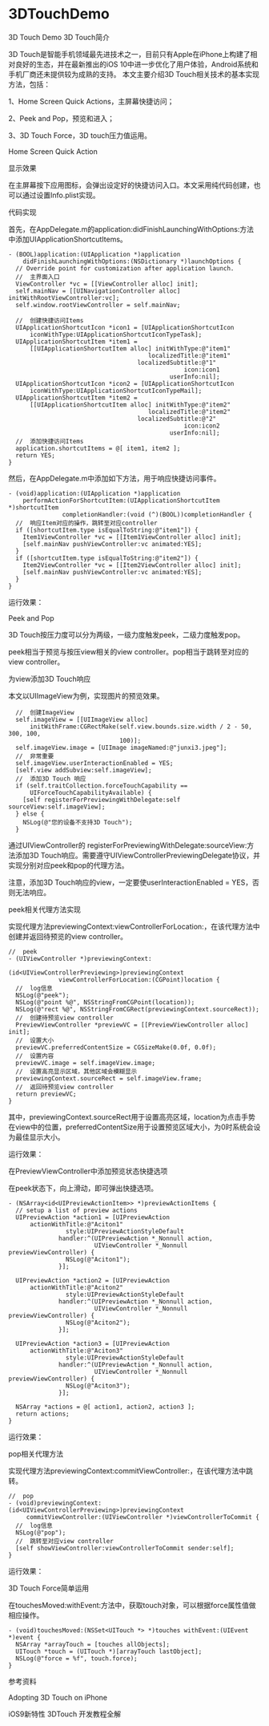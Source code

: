 # 3DTouchDemo
3D Touch Demo
3D Touch简介

3D Touch是智能手机领域最先进技术之一，目前只有Apple在iPhone上构建了相对良好的生态，并在最新推出的iOS 10中进一步优化了用户体验，Android系统和手机厂商还未提供较为成熟的支持。 本文主要介绍3D Touch相关技术的基本实现方法，包括：

1、Home Screen Quick Actions，主屏幕快捷访问；

2、Peek and Pop，预览和进入；

3、3D Touch Force，3D touch压力值运用。

Home Screen Quick Action

显示效果

在主屏幕按下应用图标，会弹出设定好的快捷访问入口。本文采用纯代码创建，也可以通过设置Info.plist实现。

代码实现

首先，在AppDelegate.m的application:didFinishLaunchingWithOptions:方法中添加UIApplicationShortcutItems。

    - (BOOL)application:(UIApplication *)application
        didFinishLaunchingWithOptions:(NSDictionary *)launchOptions {
      // Override point for customization after application launch.
      //  主界面入口
      ViewController *vc = [[ViewController alloc] init];
      self.mainNav = [[UINavigationController alloc] initWithRootViewController:vc];
      self.window.rootViewController = self.mainNav;
    
      //  创建快捷访问Items
      UIApplicationShortcutIcon *icon1 = [UIApplicationShortcutIcon
          iconWithType:UIApplicationShortcutIconTypeTask];
      UIApplicationShortcutItem *item1 =
          [[UIApplicationShortcutItem alloc] initWithType:@"item1"
                                           localizedTitle:@"item1"
                                        localizedSubtitle:@"1"
                                                     icon:icon1
                                                 userInfo:nil];
      UIApplicationShortcutIcon *icon2 = [UIApplicationShortcutIcon
          iconWithType:UIApplicationShortcutIconTypeMail];
      UIApplicationShortcutItem *item2 =
          [[UIApplicationShortcutItem alloc] initWithType:@"item2"
                                           localizedTitle:@"item2"
                                        localizedSubtitle:@"2"
                                                     icon:icon2
                                                 userInfo:nil];
      //  添加快捷访问Items
      application.shortcutItems = @[ item1, item2 ];
      return YES;
    }

然后，在AppDelegate.m中添加如下方法，用于响应快捷访问事件。

    - (void)application:(UIApplication *)application
        performActionForShortcutItem:(UIApplicationShortcutItem *)shortcutItem
                   completionHandler:(void (^)(BOOL))completionHandler {
      //  响应Item对应的操作，跳转至对应controller
      if ([shortcutItem.type isEqualToString:@"item1"]) {
        Item1ViewController *vc = [[Item1ViewController alloc] init];
        [self.mainNav pushViewController:vc animated:YES];
      }
      if ([shortcutItem.type isEqualToString:@"item2"]) {
        Item2ViewController *vc = [[Item2ViewController alloc] init];
        [self.mainNav pushViewController:vc animated:YES];
      }
    }

运行效果： 

 

Peek and Pop

3D Touch按压力度可以分为两级，一级力度触发peek，二级力度触发pop。

peek相当于预览与按压view相关的view controller。pop相当于跳转至对应的view controller。

为view添加3D Touch响应

本文以UIImageView为例，实现图片的预览效果。

      //  创建ImageView
      self.imageView = [[UIImageView alloc]
          initWithFrame:CGRectMake(self.view.bounds.size.width / 2 - 50, 300, 100,
                                   100)];
      self.imageView.image = [UIImage imageNamed:@"junxi3.jpeg"];
      //  非常重要
      self.imageView.userInteractionEnabled = YES;
      [self.view addSubview:self.imageView];
      //  添加3D Touch 响应
      if (self.traitCollection.forceTouchCapability ==
          UIForceTouchCapabilityAvailable) {
        [self registerForPreviewingWithDelegate:self sourceView:self.imageView];
      } else {
        NSLog(@"您的设备不支持3D Touch");
      }

通过UIViewController的 registerForPreviewingWithDelegate:sourceView:方法添加3D Touch响应。需要遵守UIViewControllerPreviewingDelegate协议，并实现分别对应peek和pop的代理方法。

注意，添加3D Touch响应的view，一定要使userInteractionEnabled = YES，否则无法响应。

peek相关代理方法实现

实现代理方法previewingContext:viewControllerForLocation:，在该代理方法中创建并返回待预览的view controller。

    //  peek
    - (UIViewController *)previewingContext:
                              (id<UIViewControllerPreviewing>)previewingContext
                  viewControllerForLocation:(CGPoint)location {
      //  log信息
      NSLog(@"peek");
      NSLog(@"point %@", NSStringFromCGPoint(location));
      NSLog(@"rect %@", NSStringFromCGRect(previewingContext.sourceRect));
      //  创建待预览view controller
      PreviewViewController *previewVC = [[PreviewViewController alloc] init];
      //  设置大小
      previewVC.preferredContentSize = CGSizeMake(0.0f, 0.0f);
      //  设置内容
      previewVC.image = self.imageView.image;
      //  设置高亮显示区域，其他区域会模糊显示
      previewingContext.sourceRect = self.imageView.frame;
      //  返回待预览view controller
      return previewVC;
    }

其中，previewingContext.sourceRect用于设置高亮区域，location为点击手势在view中的位置，preferredContentSize用于设置预览区域大小，为0时系统会设为最佳显示大小。

运行效果：

       

在PreviewViewController中添加预览状态快捷选项

在peek状态下，向上滑动，即可弹出快捷选项。

    - (NSArray<id<UIPreviewActionItem>> *)previewActionItems {
      // setup a list of preview actions
      UIPreviewAction *action1 = [UIPreviewAction
          actionWithTitle:@"Aciton1"
                    style:UIPreviewActionStyleDefault
                  handler:^(UIPreviewAction *_Nonnull action,
                            UIViewController *_Nonnull previewViewController) {
                    NSLog(@"Aciton1");
                  }];
    
      UIPreviewAction *action2 = [UIPreviewAction
          actionWithTitle:@"Aciton2"
                    style:UIPreviewActionStyleDefault
                  handler:^(UIPreviewAction *_Nonnull action,
                            UIViewController *_Nonnull previewViewController) {
                    NSLog(@"Aciton2");
                  }];
    
      UIPreviewAction *action3 = [UIPreviewAction
          actionWithTitle:@"Aciton3"
                    style:UIPreviewActionStyleDefault
                  handler:^(UIPreviewAction *_Nonnull action,
                            UIViewController *_Nonnull previewViewController) {
                    NSLog(@"Aciton3");
                  }];
    
      NSArray *actions = @[ action1, action2, action3 ];
      return actions;
    }

运行效果：

 

pop相关代理方法

实现代理方法previewingContext:commitViewController:，在该代理方法中跳转。

    //  pop
    - (void)previewingContext:(id<UIViewControllerPreviewing>)previewingContext
         commitViewController:(UIViewController *)viewControllerToCommit {
      //  log信息
      NSLog(@"pop");
      //  跳转至对应view controller
      [self showViewController:viewControllerToCommit sender:self];
    }

运行效果：

 

3D Touch Force简单运用

在touchesMoved:withEvent:方法中，获取touch对象，可以根据force属性值做相应操作。

    - (void)touchesMoved:(NSSet<UITouch *> *)touches withEvent:(UIEvent *)event {
      NSArray *arrayTouch = [touches allObjects];
      UITouch *touch = (UITouch *)[arrayTouch lastObject];
      NSLog(@"force = %f", touch.force);
    }

参考资料

Adopting 3D Touch on iPhone

iOS9新特性 3DTouch 开发教程全解


